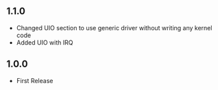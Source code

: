 ## 1.1.0

* Changed UIO section to use generic driver without writing any kernel code
* Added UIO with IRQ

## 1.0.0

* First Release


